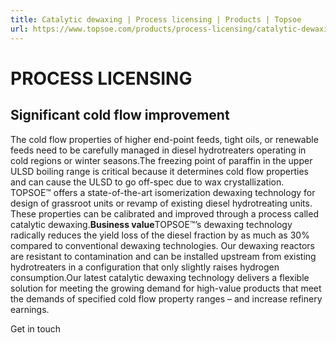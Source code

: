 ```yaml
---
title: Catalytic dewaxing | Process licensing | Products | Topsoe
url: https://www.topsoe.com/products/process-licensing/catalytic-dewaxing#main-content
---
```


# PROCESS LICENSING

## Significant cold flow improvement

The cold flow properties of higher end-point feeds, tight oils, or renewable feeds need to be carefully managed in diesel hydrotreaters operating in cold regions or winter seasons.The freezing point of paraffin in the upper ULSD boiling range is critical because it determines cold flow properties and can cause the ULSD to go off-spec due to wax crystallization. TOPSOE™ offers a state-of-the-art isomerization dewaxing technology for design of grassroot units or revamp of existing diesel hydrotreating units. These properties can be calibrated and improved through a process called catalytic dewaxing.**Business value**TOPSOE™’s dewaxing technology radically reduces the yield loss of the diesel fraction by as much as 30% compared to conventional dewaxing technologies. Our dewaxing reactors are resistant to contamination and can be installed upstream from existing hydrotreaters in a configuration that only slightly raises hydrogen consumption.Our latest catalytic dewaxing technology delivers a flexible solution for meeting the growing demand for high-value products that meet the demands of specified cold flow property ranges – and increase refinery earnings.

Get in touch